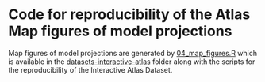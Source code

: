 # Code for reproducibility of the Atlas Map figures of model projections

Map figures of model projections are generated by [04_map_figures.R](../datasets-interactive-atlas/04_map_figures.R) which is available in the [datasets-interactive-atlas](../datasets-interactive-atlas) folder along with the scripts for the reproducibility of the Interactive Atlas Dataset.
